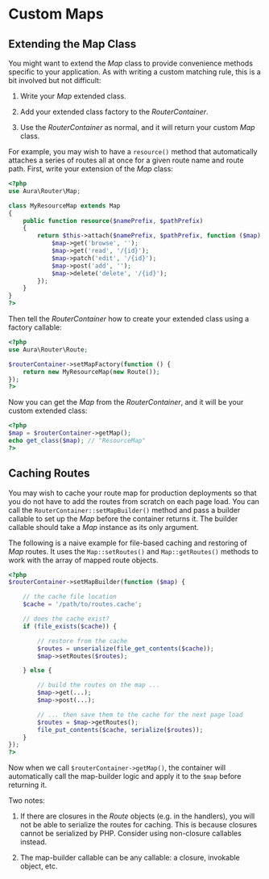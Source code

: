 # Custom Maps

## Extending the Map Class

You might want to extend the _Map_ class to provide convenience methods specific to your application. As with writing a custom matching rule, this is a bit involved but not difficult:

1. Write your _Map_ extended class.

2. Add your extended class factory to the _RouterContainer_.

3. Use the _RouterContainer_ as normal, and it will return your custom _Map_ class.

For example, you may wish to have a `resource()` method that automatically attaches a series of routes all at once for a given route name and route path.  First, write your extension of the _Map_ class:

```php
<?php
use Aura\Router\Map;

class MyResourceMap extends Map
{
    public function resource($namePrefix, $pathPrefix)
    {
        return $this->attach($namePrefix, $pathPrefix, function ($map) {
            $map->get('browse', '');
            $map->get('read', '/{id}');
            $map->patch('edit', '/{id}');
            $map->post('add', '');
            $map->delete('delete', '/{id}');
        });
    }
}
?>
```

Then tell the _RouterContainer_ how to create your extended class using a factory callable:

```php
<?php
use Aura\Router\Route;

$routerContainer->setMapFactory(function () {
    return new MyResourceMap(new Route());
});
?>
```

Now you can get the _Map_ from the _RouterContainer_, and it will be your custom extended class:

```php
<?php
$map = $routerContainer->getMap();
echo get_class($map); // "ResourceMap"
?>
```

## Caching Routes

You may wish to cache your route map for production deployments so that you do not have to add the routes from scratch on each page load. You can call the `RouterContainer::setMapBuilder()` method and pass a builder callable to set up the _Map_ before the container returns it. The builder callable should take a _Map_ instance as its only argument.

The following is a naive example for file-based caching and restoring of _Map_ routes. It uses the `Map::setRoutes()` and `Map::getRoutes()` methods to work with the array of mapped route objects.

```php
<?php
$routerContainer->setMapBuilder(function ($map) {

    // the cache file location
    $cache = '/path/to/routes.cache';

    // does the cache exist?
    if (file_exists($cache)) {

        // restore from the cache
        $routes = unserialize(file_get_contents($cache));
        $map->setRoutes($routes);

    } else {

        // build the routes on the map ...
        $map->get(...);
        $map->post(...);

        // ... then save them to the cache for the next page load
        $routes = $map->getRoutes();
        file_put_contents($cache, serialize($routes));
    }
});
?>
```

Now when we call `$routerContainer->getMap()`, the container will automatically call the map-builder logic and apply it to the `$map` before returning it.

Two notes:

1. If there are closures in the _Route_ objects (e.g. in the handlers), you will not be able to serialize the routes for caching. This is because closures cannot be serialized by PHP. Consider using non-closure callables instead.

2. The map-builder callable can be any callable: a closure, invokable object, etc.

